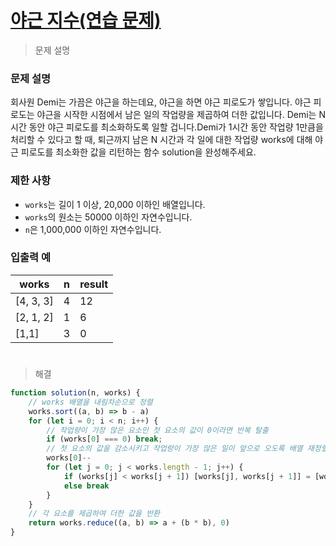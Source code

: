 # [야근 지수(연습 문제)](https://school.programmers.co.kr/learn/courses/30/lessons/12927)

> 문제 설명

### **문제 설명**

회사원 Demi는 가끔은 야근을 하는데요, 야근을 하면 야근 피로도가 쌓입니다. 야근 피로도는 야근을 시작한 시점에서 남은 일의 작업량을 제곱하여 더한 값입니다. Demi는 N시간 동안 야근 피로도를 최소화하도록 일할 겁니다.Demi가 1시간 동안 작업량 1만큼을 처리할 수 있다고 할 때, 퇴근까지 남은 N 시간과 각 일에 대한 작업량 works에 대해 야근 피로도를 최소화한 값을 리턴하는 함수 solution을 완성해주세요.

### 제한 사항

- `works`는 길이 1 이상, 20,000 이하인 배열입니다.
- `works`의 원소는 50000 이하인 자연수입니다.
- `n`은 1,000,000 이하인 자연수입니다.

### 입출력 예

| works | n | result |
| --- | --- | --- |
| [4, 3, 3] | 4 | 12 |
| [2, 1, 2] | 1 | 6 |
| [1,1] | 3 | 0 |

#

> 해결

```jsx
function solution(n, works) {
    // works 배열을 내림차순으로 정렬
    works.sort((a, b) => b - a)
    for (let i = 0; i < n; i++) {
        // 작업량이 가장 많은 요소인 첫 요소의 값이 0이라면 반복 탈출
        if (works[0] === 0) break;
        // 첫 요소의 값을 감소시키고 작업량이 가장 많은 일이 앞으로 오도록 배열 재정렬
        works[0]--
        for (let j = 0; j < works.length - 1; j++) {
            if (works[j] < works[j + 1]) [works[j], works[j + 1]] = [works[j + 1], works[j]]
            else break
        }
    }
    // 각 요소를 제곱하여 더한 값을 반환
    return works.reduce((a, b) => a + (b * b), 0)
}
```
